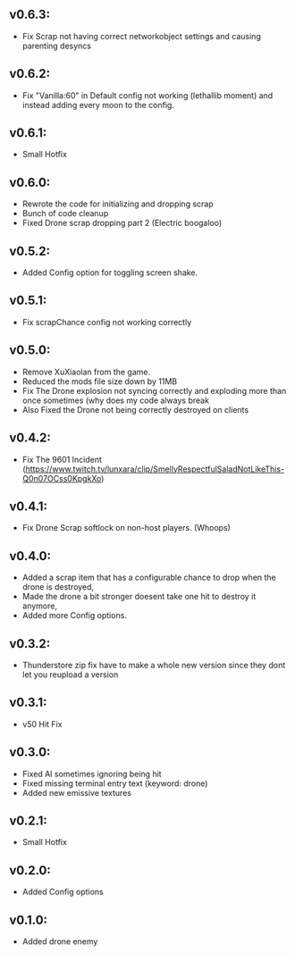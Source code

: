 ## v0.6.3:
- Fix Scrap not having correct networkobject settings and causing parenting desyncs

## v0.6.2:
- Fix "Vanilla:60" in Default config not working (lethallib moment) and instead adding every moon to the config.

## v0.6.1:
- Small Hotfix

## v0.6.0:
- Rewrote the code for initializing and dropping scrap
- Bunch of code cleanup
- Fixed Drone scrap dropping part 2 (Electric boogaloo)

## v0.5.2:
- Added Config option for toggling screen shake.

## v0.5.1:
- Fix scrapChance config not working correctly

## v0.5.0: 
- Remove XuXiaolan from the game.
- Reduced the mods file size down by 11MB
- Fix The Drone explosion not syncing correctly and exploding more than once sometimes (why does my code always break
- Also Fixed the Drone not being correctly destroyed on clients 

## v0.4.2: 
- Fix The 9601 Incident (https://www.twitch.tv/lunxara/clip/SmellyRespectfulSaladNotLikeThis-Q0n07OCss0KpgkXo)

## v0.4.1: 
-  Fix Drone Scrap softlock on non-host players. (Whoops)

## v0.4.0: 
- Added a scrap item that has a configurable chance to drop when the drone is destroyed, 
- Made the drone a bit stronger doesent take one hit to destroy it anymore,
- Added more Config options.

## v0.3.2: 
- Thunderstore zip fix have to make a whole new version since they dont let you reupload a version

## v0.3.1: 
- v50 Hit Fix

## v0.3.0: 
- Fixed AI sometimes ignoring being hit
- Fixed missing terminal entry text (keyword: drone)
- Added new emissive textures

## v0.2.1: 
- Small Hotfix

## v0.2.0: 
- Added Config options

## v0.1.0: 
- Added drone enemy
